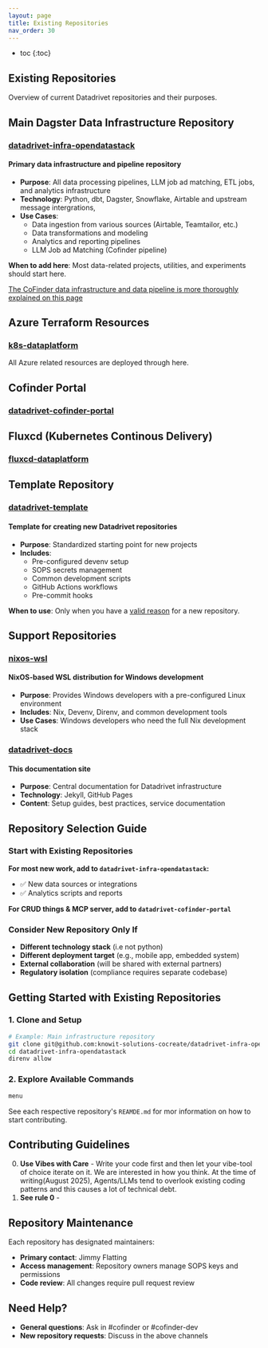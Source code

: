 ```yaml
---
layout: page
title: Existing Repositories
nav_order: 30
---
```


- toc
{:toc}

## Existing Repositories

Overview of current Datadrivet repositories and their purposes.

## Main Dagster Data Infrastructure Repository

### [datadrivet-infra-opendatastack](https://github.com/knowit-solutions-cocreate/datadrivet-infra-opendatastack)

#### Primary data infrastructure and pipeline repository

- **Purpose**: All data processing pipelines, LLM job ad matching, ETL jobs, and
  analytics infrastructure
- **Technology**: Python, dbt, Dagster, Snowflake, Airtable and upstream message
  intergrations,
- **Use Cases**:
  - Data ingestion from various sources (Airtable, Teamtailor, etc.)
  - Data transformations and modeling
  - Analytics and reporting pipelines
  - LLM Job ad Matching (Cofinder pipeline)

**When to add here**: Most data-related projects, utilities, and experiments
should start here.

[The CoFinder data infrastructure and data pipeline is more thoroughly explained on this page](03-01-cofinder-explained.md)

## Azure Terraform Resources

### [k8s-dataplatform](https://github.com/knowit-solutions-cocreate/k8s-dataplatform)

All Azure related resources are deployed through here.

## Cofinder Portal

### [datadrivet-cofinder-portal](https://github.com/knowit-solutions-cocreate/datadrivet-cofinder-portal)

## Fluxcd (Kubernetes Continous Delivery)

### [fluxcd-dataplatform](https://github.com/knowit-solutions-cocreate/fluxcd-dataplatform)

## Template Repository

### [datadrivet-template](https://github.com/knowit-solutions-cocreate/datadrivet-template)

#### Template for creating new Datadrivet repositories

- **Purpose**: Standardized starting point for new projects
- **Includes**:
  - Pre-configured devenv setup
  - SOPS secrets management
  - Common development scripts
  - GitHub Actions workflows
  - Pre-commit hooks

**When to use**: Only when you have a
[valid reason](05-setting-up-repository.html#step-2-valid-reasons-for-a-new-repository)
for a new repository.

## Support Repositories

### [nixos-wsl](https://github.com/knowit-solutions-cocreate/nixos-wsl)

#### NixOS-based WSL distribution for Windows development

- **Purpose**: Provides Windows developers with a pre-configured Linux
  environment
- **Includes**: Nix, Devenv, Direnv, and common development tools
- **Use Cases**: Windows developers who need the full Nix development stack

### [datadrivet-docs](https://github.com/knowit-solutions-cocreate/datadrivet-docs)

#### This documentation site

- **Purpose**: Central documentation for Datadrivet infrastructure
- **Technology**: Jekyll, GitHub Pages
- **Content**: Setup guides, best practices, service documentation

## Repository Selection Guide

### Start with Existing Repositories

**For most new work, add to `datadrivet-infra-opendatastack`:**

- ✅ New data sources or integrations
- ✅ Analytics scripts and reports

**For CRUD things & MCP server, add to `datadrivet-cofinder-portal`**

### Consider New Repository Only If

- **Different technology stack** (i.e not python)
- **Different deployment target** (e.g., mobile app, embedded system)
- **External collaboration** (will be shared with external partners)
- **Regulatory isolation** (compliance requires separate codebase)

## Getting Started with Existing Repositories

### 1. Clone and Setup

```bash
# Example: Main infrastructure repository
git clone git@github.com:knowit-solutions-cocreate/datadrivet-infra-opendatastack.git
cd datadrivet-infra-opendatastack
direnv allow
```

### 2. Explore Available Commands

```bash
menu
```

See each respective repository's `REAMDE.md` for mor information on how to start
contributing.

## Contributing Guidelines

0. **Use Vibes with Care** - Write your code first and then let your vibe-tool
   of choice iterate on it. We are interested in how you think. At the time of
   writing(August 2025), Agents/LLMs tend to overlook existing coding patterns
   and this causes a lot of technical debt.
1. **See rule 0** -

## Repository Maintenance

Each repository has designated maintainers:

- **Primary contact**: Jimmy Flatting
- **Access management**: Repository owners manage SOPS keys and permissions
- **Code review**: All changes require pull request review

## Need Help?

- **General questions**: Ask in #cofinder or #cofinder-dev
- **New repository requests**: Discuss in the above channels
